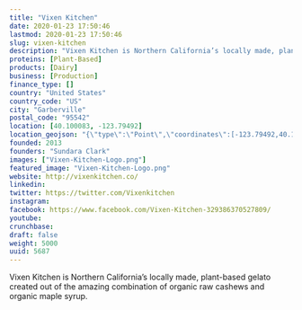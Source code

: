 ```yaml
---
title: "Vixen Kitchen"
date: 2020-01-23 17:50:46
lastmod: 2020-01-23 17:50:46
slug: vixen-kitchen
description: "Vixen Kitchen is Northern California’s locally made, plant-based gelato created out of the amazing combination of organic raw cashews and organic maple syrup."
proteins: [Plant-Based]
products: [Dairy]
business: [Production]
finance_type: []
country: "United States"
country_code: "US"
city: "Garberville"
postal_code: "95542"
location: [40.100083, -123.79492]
location_geojson: "{\"type\":\"Point\",\"coordinates\":[-123.79492,40.100083]}"
founded: 2013
founders: "Sundara Clark"
images: ["Vixen-Kitchen-Logo.png"]
featured_image: "Vixen-Kitchen-Logo.png"
website: http://vixenkitchen.co/
linkedin: 
twitter: https://twitter.com/Vixenkitchen
instagram: 
facebook: https://www.facebook.com/Vixen-Kitchen-329386370527809/
youtube: 
crunchbase: 
draft: false
weight: 5000
uuid: 5687
---
```

Vixen Kitchen is Northern California’s locally made, plant-based gelato created out of the amazing combination of organic raw cashews and organic maple syrup.
